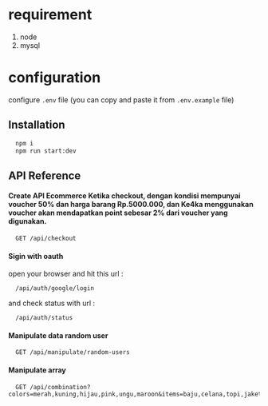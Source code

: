 # requirement
1. node
2. mysql

# configuration
configure `.env` file (you can copy and paste it from `.env.example` file)


## Installation

```bash
  npm i
  npm run start:dev
```

## API Reference

#### Create API Ecommerce Ketika checkout, dengan kondisi mempunyai voucher 50% dan harga barang Rp.5000.000, dan Ke4ka menggunakan voucher akan mendapatkan point sebesar 2% dari voucher yang digunakan.

```http
  GET /api/checkout
```

#### Sigin with oauth
open your browser and hit this url :
```http
  /api/auth/google/login
```
and check status with url :
```http
  /api/auth/status
```

#### Manipulate data random user
```http
  GET /api/manipulate/random-users
```

#### Manipulate array
```http
  GET /api/combination?colors=merah,kuning,hijau,pink,ungu,maroon&items=baju,celana,topi,jaket,sepatu&sales=Diskon,Sale,Diskon,Sale,Sale
```
